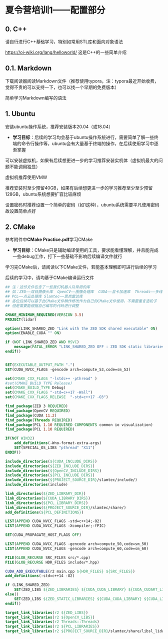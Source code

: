 #  夏令营培训1——配置部分

##  0. C++

请自行进行C++基础学习，特别如常用STL库和面向对象语法

https://oi-wiki.org/lang/helloworld/ 这是C++的一些简单介绍

##  0.1. Markdown

下载阅读器阅读Markdown文件（推荐使用typora，注：typora最近开始收费，觉得不贵的可以支持一下，也可以找一个早期的免费版本）

简单学习Markdown编写的语法

##  1. Ubuntu

安装ubuntu操作系统，推荐安装版本20.04（或18.04）

* **学习目标**：后续的学习均会基于ubuntu操作系统进行，需要简单了解一些终端的命令行操作等，ubuntu会有大量基于终端的操作，在后续使用学习中逐渐掌握

可以安装虚拟机，如果有后续想更进一步的学习推荐安装实机体（虚拟机最大的问题不能调用独显）

虚拟机推荐使用VMW

推荐安装时至少预留40GB，如果有后续想更进一步的学习推荐至少至少预留128GB，ubuntu系统想要扩容比较麻烦

设置密码时推荐设置一个简单的密码（如1这种），ubuntu系统需要平凡使用密码故设置简单点好

##  2. CMake

参考附件中**CMake Practice.pdf**学习CMake

* **学习目标**：CMake只是辅助编译使用的工具，要求能看懂理解，并且能完成一些debug工作，打下一些基础不影响后续编译文件就行

学习完CMake后，请阅读以下CMake文件，若能基本理解即可进行后续的学习

后续的学习中，请均基于CMake编译运行文件

```cmake
## 注：这份文件包含了一些我们机器人队常用的库
## 如：ZED——双目摄像头库  OpenCV——图像处理库  CUDA——显卡加速库  Threads——多线程库
## PCL——点云处理库 Slamtec——思岚雷达库
## 各位后续可以基于此CMake文件稍作修改作为自己的CMake文件使用，不需要重复造轮子
## 但是需要能根据自己编写的代码进行调整

CMAKE_MINIMUM_REQUIRED(VERSION 3.5)
PROJECT(lidar)

option(LINK_SHARED_ZED "Link with the ZED SDK shared executable" ON)
option(ENABLE_CUDA "" ON)

if (NOT LINK_SHARED_ZED AND MSVC)
    message(FATAL_ERROR "LINK_SHARED_ZED OFF : ZED SDK static libraries not available on Windows")
endif()


SET(EXECUTABLE_OUTPUT_PATH ".")
SET(CUDA_NVCC_FLAGS -gencode arch=compute_53,code=sm_53)

set(CMAKE_CXX_FLAGS "-lstdc++ -pthread" )
#set(CMAKE_BUILD_TYPE Release)
set(CMAKE_BUILD_TYPE Debug)
set(CMAKE_CXX_FLAGS "-std=c++17 -Wall")
set(CMAKE_CXX_FLAGS_RELEASE  "-std=c++17 -O3")

find_package(ZED 3 REQUIRED)
find_package(OpenCV REQUIRED)
find_package(CUDA 11.2)
find_package(Threads REQUIRED)
find_package(PCL 1.10 REQUIRED COMPONENTS common io visualization)
find_package(PCL 1.10 REQUIRED)

IF(NOT WIN32)
    add_definitions(-Wno-format-extra-args)
    SET(SPECIAL_OS_LIBS "pthread" "X11")
ENDIF()

include_directories(${CUDA_INCLUDE_DIRS})
include_directories(${ZED_INCLUDE_DIRS})
include_directories(${OpenCV_INCLUDE_DIRS})
include_directories(${PCL_INCLUDE_DIRS})
include_directories(${PROJECT_SOURCE_DIR}/slamtec/include/)
include_directories(include)

link_directories(${ZED_LIBRARY_DIR})
link_directories(${CUDA_LIBRARY_DIRS})
link_directories(${PCL_LIBRARY_DIRS})
link_directories(${PROJECT_SOURCE_DIR}/slamtec/share/)
add_definitions(${PCL_DEFINITIONS})

LIST(APPEND CUDA_NVCC_FLAGS -std=c++14;-O2)
LIST(APPEND CUDA_NVCC_FLAGS -Xcompiler;-fPIC)

SET(CUDA_PROPAGATE_HOST_FLAGS OFF)

LIST(APPEND CUDA_NVCC_FLAGS -gencode arch=compute_50,code=sm_50)
LIST(APPEND CUDA_NVCC_FLAGS -gencode arch=compute_60,code=sm_60)

FILE(GLOB_RECURSE SRC_FILES src/*.cpp)
FILE(GLOB_RECURSE HDR_FILES include/*.hpp)

CUDA_ADD_EXECUTABLE(r2 main.cpp ${HDR_FILES} ${SRC_FILES})
add_definitions(-std=c++14 -O2)

if (LINK_SHARED_ZED)
    SET(ZED_LIBS ${ZED_LIBRARIES} ${CUDA_CUDA_LIBRARY} ${CUDA_CUDART_LIBRARY})
else()
    SET(ZED_LIBS ${ZED_STATIC_LIBRARIES} ${CUDA_CUDA_LIBRARY} ${CUDA_LIBRARY})
endif()

target_link_libraries(r2 ${ZED_LIBS})
target_link_libraries(r2 ${OpenCV_LIBS})
target_link_libraries(r2 Threads::Threads)
target_link_libraries(r2 ${PCL_LIBRARIES})
target_link_libraries(r2 ${PROJECT_SOURCE_DIR}/slamtec/share/libsl_lidar_sdk.a)
```
